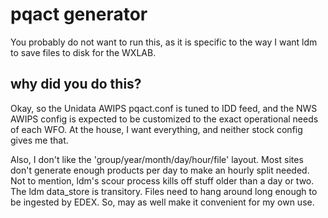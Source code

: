 
pqact generator
===============

You probably do not want to run this, as it is specific to the way I want ldm
to save files to disk for the WXLAB.

why did you do this?
--------------------

Okay, so the Unidata AWIPS pqact.conf is tuned to IDD feed, and the NWS AWIPS
config is expected to be customized to the exact operational needs of each WFO.
At the house, I want everything, and neither stock config gives me that.

Also, I don't like the 'group/year/month/day/hour/file' layout.  Most sites
don't generate enough products per day to make an hourly split needed.  Not
to mention, ldm's scour process kills off stuff older than a day or two.  The
ldm data_store is transitory.  Files need to hang around long enough to be
ingested by EDEX.  So, may as well make it convenient for my own use.
